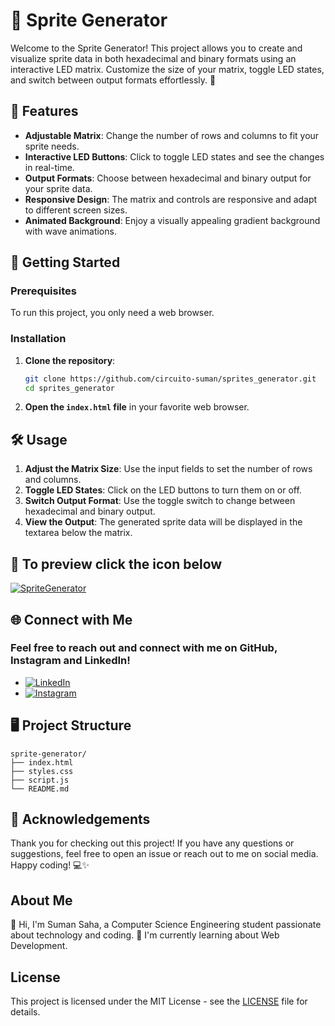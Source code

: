 # 🎨 Sprite Generator

Welcome to the Sprite Generator! This project allows you to create and visualize sprite data in both hexadecimal and binary formats using an interactive LED matrix. Customize the size of your matrix, toggle LED states, and switch between output formats effortlessly. 🎉

## 🌟 Features

- **Adjustable Matrix**: Change the number of rows and columns to fit your sprite needs.
- **Interactive LED Buttons**: Click to toggle LED states and see the changes in real-time.
- **Output Formats**: Choose between hexadecimal and binary output for your sprite data.
- **Responsive Design**: The matrix and controls are responsive and adapt to different screen sizes.
- **Animated Background**: Enjoy a visually appealing gradient background with wave animations.



## 🚀 Getting Started

### Prerequisites

To run this project, you only need a web browser.

### Installation

1. **Clone the repository**:
    ```sh
    git clone https://github.com/circuito-suman/sprites_generator.git
    cd sprites_generator
    ```

2. **Open the `index.html` file** in your favorite web browser.

## 🛠️ Usage

1. **Adjust the Matrix Size**: Use the input fields to set the number of rows and columns.
2. **Toggle LED States**: Click on the LED buttons to turn them on or off.
3. **Switch Output Format**: Use the toggle switch to change between hexadecimal and binary output.
4. **View the Output**: The generated sprite data will be displayed in the textarea below the matrix.

## 📸 To preview click the icon below
 [![SpriteGenerator](https://img.shields.io/badge/SpriteGenerator-8A2BE2)](https://circuito-suman.github.io/sprites_generator/)

## 🌐 Connect with Me

### Feel free to reach out and connect with me on GitHub, Instagram and  LinkedIn!
- [![LinkedIn](https://img.shields.io/badge/-LinkedIn-blue?style=flat&logo=LinkedIn&logoColor=white)](http://www.linkedin.com/in/suman-saha-69ba5029a)
- [![Instagram](https://img.shields.io/badge/-Instagram-E4405F?style=flat&logo=Instagram&logoColor=white)](https://www.instagram.com/circuito_suman/)

## 🖥️ Project Structure

    sprite-generator/ 
    ├── index.html
    ├── styles.css
    ├── script.js
    └── README.md 


## 🙏 Acknowledgements

Thank you for checking out this project! If you have any questions or suggestions, feel free to open an issue or reach out to me on social media. Happy coding! 💻✨

## About Me

👋 Hi, I'm Suman Saha, a Computer Science Engineering student passionate about technology and coding.
🌱 I'm currently learning about Web Development.

## License

This project is licensed under the MIT License - see the [LICENSE](LICENSE) file for details.
